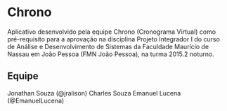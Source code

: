 # Chrono

Aplicativo desenvolvido pela equipe Chrono (Cronograma Virtual) como pré-requisito para a aprovação na disciplina Projeto Integrador I do curso de Análise e Desenvolvimento de Sistemas da Faculdade Maurício de Nassau em João Pessoa (FMN João Pessoa), na turma 2015.2 noturno.

## Equipe

Jonathan Souza (@jralison)
Charles Souza
Emanuel Lucena (@EmanuelLucena)